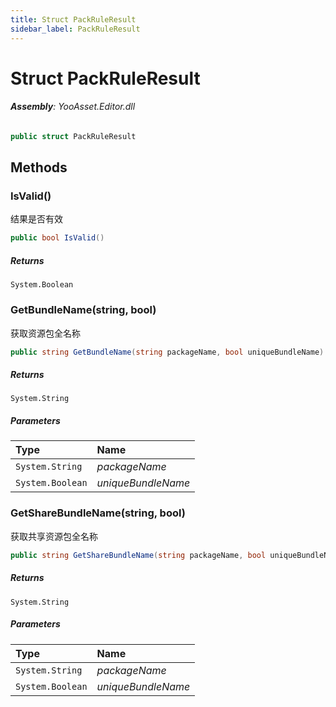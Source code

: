 ```yaml
---
title: Struct PackRuleResult
sidebar_label: PackRuleResult
---
```

# Struct PackRuleResult


###### **Assembly**: YooAsset.Editor.dll

```csharp title="Declaration"
public struct PackRuleResult
```
## Methods
### IsValid()
结果是否有效

```csharp title="Declaration"
public bool IsValid()
```

##### Returns

`System.Boolean`
### GetBundleName(string, bool)
获取资源包全名称

```csharp title="Declaration"
public string GetBundleName(string packageName, bool uniqueBundleName)
```

##### Returns

`System.String`

##### Parameters

| Type | Name |
|:--- |:--- |
| `System.String` | *packageName* |
| `System.Boolean` | *uniqueBundleName* |

### GetShareBundleName(string, bool)
获取共享资源包全名称

```csharp title="Declaration"
public string GetShareBundleName(string packageName, bool uniqueBundleName)
```

##### Returns

`System.String`

##### Parameters

| Type | Name |
|:--- |:--- |
| `System.String` | *packageName* |
| `System.Boolean` | *uniqueBundleName* |

